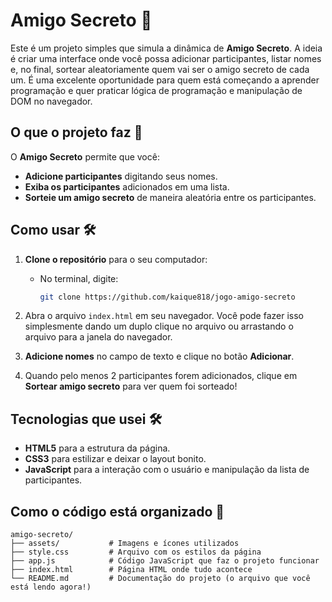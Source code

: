 # Amigo Secreto 🎁

Este é um projeto simples que simula a dinâmica de **Amigo Secreto**. A ideia é criar uma interface onde você possa adicionar participantes, listar nomes e, no final, sortear aleatoriamente quem vai ser o amigo secreto de cada um. É uma excelente oportunidade para quem está começando a aprender programação e quer praticar lógica de programação e manipulação de DOM no navegador.

## O que o projeto faz 🚀

O **Amigo Secreto** permite que você:

- **Adicione participantes** digitando seus nomes.
- **Exiba os participantes** adicionados em uma lista.
- **Sorteie um amigo secreto** de maneira aleatória entre os participantes.

## Como usar 🛠️

1. **Clone o repositório** para o seu computador:
   - No terminal, digite:
     ```bash
     git clone https://github.com/kaique818/jogo-amigo-secreto
     ```
   
2. Abra o arquivo `index.html` em seu navegador. Você pode fazer isso simplesmente dando um duplo clique no arquivo ou arrastando o arquivo para a janela do navegador.

3. **Adicione nomes** no campo de texto e clique no botão **Adicionar**. 

4. Quando pelo menos 2 participantes forem adicionados, clique em **Sortear amigo secreto** para ver quem foi sorteado!


## Tecnologias que usei 🛠️

- **HTML5** para a estrutura da página.
- **CSS3** para estilizar e deixar o layout bonito.
- **JavaScript** para a interação com o usuário e manipulação da lista de participantes.


## Como o código está organizado 📂

```plaintext
amigo-secreto/
├── assets/           # Imagens e ícones utilizados
├── style.css         # Arquivo com os estilos da página
├── app.js            # Código JavaScript que faz o projeto funcionar
├── index.html        # Página HTML onde tudo acontece
└── README.md         # Documentação do projeto (o arquivo que você está lendo agora!)



